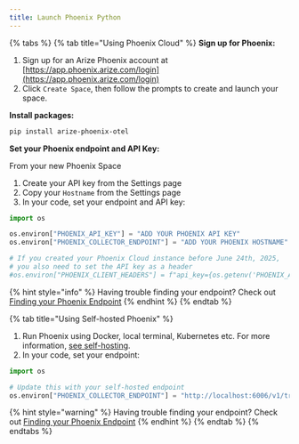 ```yaml
---
title: Launch Phoenix Python
---
```


{% tabs %}
{% tab title="Using Phoenix Cloud" %}
**Sign up for Phoenix:**

1. Sign up for an Arize Phoenix account at [https://app.phoenix.arize.com/login](https://app.phoenix.arize.com/login)
2. Click `Create Space`, then follow the prompts to create and launch your space.

**Install packages:**

```bash
pip install arize-phoenix-otel
```

**Set your Phoenix endpoint and API Key:**

From your new Phoenix Space

1. Create your API key from the Settings page
2. Copy your `Hostname` from the Settings page
3. In your code, set your endpoint and API key:

```python
import os

os.environ["PHOENIX_API_KEY"] = "ADD YOUR PHOENIX API KEY"
os.environ["PHOENIX_COLLECTOR_ENDPOINT"] = "ADD YOUR PHOENIX HOSTNAME"

# If you created your Phoenix Cloud instance before June 24th, 2025,
# you also need to set the API key as a header
#os.environ["PHOENIX_CLIENT_HEADERS"] = f"api_key={os.getenv('PHOENIX_API_KEY')}"
```

{% hint style="info" %}
Having trouble finding your endpoint? Check out [Finding your Phoenix Endpoint](https://arize.com/docs/phoenix/resources/frequently-asked-questions/what-is-my-phoenix-endpoint)
{% endhint %}
{% endtab %}

{% tab title="Using Self-hosted Phoenix" %}
1. Run Phoenix using Docker, local terminal, Kubernetes etc. For more information, [see self-hosting](https://arize.com/docs/phoenix/self-hosting).
2. In your code, set your endpoint:

```python
import os

# Update this with your self-hosted endpoint
os.environ["PHOENIX_COLLECTOR_ENDPOINT"] = "http://localhost:6006/v1/traces"
```

{% hint style="warning" %}
Having trouble finding your endpoint? Check out [Finding your Phoenix Endpoint](https://arize.com/docs/phoenix/learn/faqs/what-is-my-phoenix-endpoint)
{% endhint %}
{% endtab %}
{% endtabs %}

